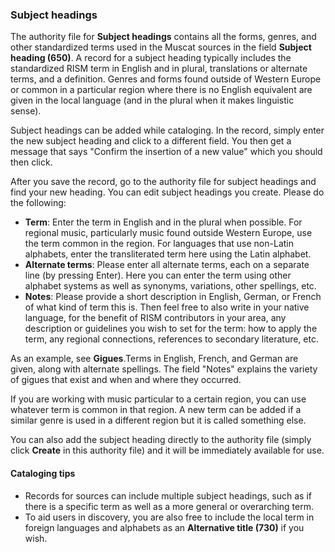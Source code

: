 ### Subject headings
The authority file for **Subject headings** contains all the forms, genres, and other standardized terms used in the Muscat sources in the field **Subject heading (650)**. A record for a subject heading typically includes the standardized RISM term in English and in plural, translations or alternate terms, and a definition. Genres and forms found outside of Western Europe or common in a particular region where there is no English equivalent are given in the local language (and in the plural when it makes linguistic sense).

Subject headings can be added while cataloging. In the record, simply enter the new subject heading and click to a different field. You then get a message that says "Confirm the insertion of a new value" which you should then click.

After you save the record, go to the authority file for subject headings and find your new heading. You can edit subject headings you create. Please do the following:
- **Term**: Enter the term in English and in the plural when possible. For regional music, particularly music found outside Western Europe, use the term common in the region. For languages that use non-Latin alphabets, enter the transliterated term here using the Latin alphabet.
- **Alternate terms**: Please enter all alternate terms, each on a separate line (by pressing Enter). Here you can enter the term using other alphabet systems as well as synonyms, variations, other spellings, etc.
- **Notes**: Please provide a short description in English, German, or French of what kind of term this is. Then feel free to also write in your native language, for the benefit of RISM contributors in your area, any description or guidelines you wish to set for the term: how to apply the term, any regional connections, references to secondary literature, etc.

As an example, see **Gigues**.Terms in English, French, and German are given, along with alternate spellings. The field "Notes" explains the variety of gigues that exist and when and where they occurred.

If you are working with music particular to a certain region, you can use whatever term is common in that region. A new term can be added if a similar genre is used in a different region but it is called something else.

You can also add the subject heading directly to the authority file (simply click **Create** in this authority file) and it will be immediately available for use.

#### Cataloging tips
- Records for sources can include multiple subject headings, such as if there is a specific term as well as a more general or overarching term.
- To aid users in discovery, you are also free to include the local term in foreign languages and alphabets as an **Alternative title (730)** if you wish.
